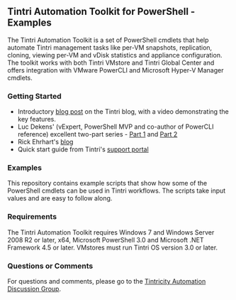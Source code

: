 ## Tintri Automation Toolkit for PowerShell - Examples  ##

The Tintri Automation Toolkit is a set of PowerShell cmdlets that help automate Tintri management tasks like per-VM snapshots, replication, cloning, viewing per-VM and vDisk statistics and appliance configuration. The toolkit works with both Tintri VMstore and Tintri Global Center and offers integration with VMware PowerCLI and Microsoft Hyper-V Manager cmdlets.

### Getting Started ###

* Introductory [blog post](http://www.tintri.com/blog/2014/08/introducing-tintri-automation-powershell) on the Tintri blog, with a video demonstrating the key features.
* Luc Dekens' (vExpert, PowerShell MVP and co-author of PowerCLI reference) excellent two-part series - [Part 1](http://www.lucd.info/2014/08/14/tintri-automation-toolkit-basics-part-1/) and [Part 2](http://www.lucd.info/2014/08/20/tintri-automation-toolkit-vm-protection-and-reporting-part-2/)
* Rick Ehrhart's [blog](https://tintriapiui.wordpress.com/tag/powershell/) 
* Quick start guide from Tintri's [support portal](https://support.tintri.com)

### Examples ###
This repository contains example scripts that show how some of the PowerShell cmdlets can be used in Tintri workflows. The scripts take input values and are easy to follow along.

### Requirements ###
The Tintri Automation Toolkit requires Windows 7 and Windows Server 2008 R2 or later, x64, Microsoft PowerShell 3.0 and Microsoft .NET Framework 4.5 or later. VMstores must run Tintri OS version 3.0 or later.

### Questions or Comments ###
For questions and comments, please go to the [Tintricity Automation Discussion Group](http://hub.tinricity.com/discussions/automation).
